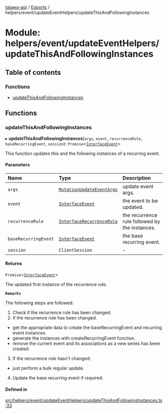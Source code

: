 [talawa-api](../README.md) / [Exports](../modules.md) / helpers/event/updateEventHelpers/updateThisAndFollowingInstances

# Module: helpers/event/updateEventHelpers/updateThisAndFollowingInstances

## Table of contents

### Functions

- [updateThisAndFollowingInstances](helpers_event_updateEventHelpers_updateThisAndFollowingInstances.md#updatethisandfollowinginstances)

## Functions

### updateThisAndFollowingInstances

▸ **updateThisAndFollowingInstances**(`args`, `event`, `recurrenceRule`, `baseRecurringEvent`, `session`): `Promise`\<[`InterfaceEvent`](../interfaces/models_Event.InterfaceEvent.md)\>

This function updates this and the following instances of a recurring event.

#### Parameters

| Name | Type | Description |
| :------ | :------ | :------ |
| `args` | [`MutationUpdateEventArgs`](types_generatedGraphQLTypes.md#mutationupdateeventargs) | update event args. |
| `event` | [`InterfaceEvent`](../interfaces/models_Event.InterfaceEvent.md) | the event to be updated. |
| `recurrenceRule` | [`InterfaceRecurrenceRule`](../interfaces/models_RecurrenceRule.InterfaceRecurrenceRule.md) | the recurrence rule followed by the instances. |
| `baseRecurringEvent` | [`InterfaceEvent`](../interfaces/models_Event.InterfaceEvent.md) | the base recurring event. |
| `session` | `ClientSession` | - |

#### Returns

`Promise`\<[`InterfaceEvent`](../interfaces/models_Event.InterfaceEvent.md)\>

The updated first instance of the recurrence rule.

**`Remarks`**

The following steps are followed:
1. Check if the recurrence rule has been changed.
2. If the recurrence rule has been changed.
  - get the appropriate data to create the baseRecurringEvent and recurring event instances.
  - generate the instances with createRecurringEvent function.
  - remove the current event and its associations as a new series has been created.
3. If the recurrence rule hasn't changed:
  - just perform a bulk regular update.
4. Update the base recurring event if required.

#### Defined in

[src/helpers/event/updateEventHelpers/updateThisAndFollowingInstances.ts:33](https://github.com/PalisadoesFoundation/talawa-api/blob/3eeb2af/src/helpers/event/updateEventHelpers/updateThisAndFollowingInstances.ts#L33)
